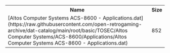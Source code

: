 <table>
<tr><th>Name</th><th>Size</th></tr>
<tr><td>[Altos Computer Systems ACS-8600 - Applications.dat](https://raw.githubusercontent.com/open-retrogaming-archive/dat-catalog/main/root/basic/TOSEC/Altos Computer Systems/ACS-8600/Applications/Altos Computer Systems ACS-8600 - Applications.dat)</td><td>852</td></tr>
</table>
